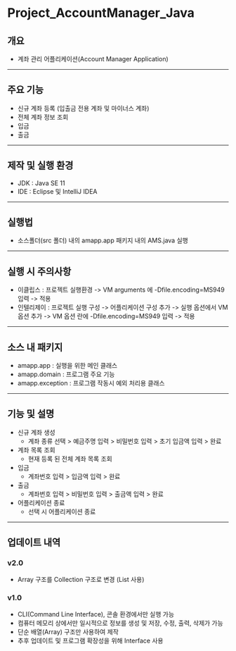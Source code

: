 # Project_AccountManager_Java

## 개요
* 계좌 관리 어플리케이션(Account Manager Application)

---
## 주요 기능
* 신규 계좌 등록 (입출금 전용 계좌 및 마이너스 계좌)
* 전체 계좌 정보 조회
* 입금
* 출금

---
## 제작 및 실행 환경
* JDK : Java SE 11
* IDE : Eclipse 및 IntelliJ IDEA

---
## 실행법
* 소스폴더(src 폴더) 내의 amapp.app 패키지 내의 AMS.java 실행

---
## 실행 시 주의사항
* 이클립스 : 프로젝트 실행환경 -> VM arguments 에 -Dfile.encoding=MS949 입력 -> 적용
* 인텔리제이 : 프로젝트 실행 구성 -> 어플리케이션 구성 추가 -> 실행 옵션에서 VM 옵션 추가 -> VM 옵션 란에 -Dfile.encoding=MS949 입력 -> 적용

---
## 소스 내 패키지
* amapp.app : 실행을 위한 메인 클래스
* amapp.domain : 프로그램 주요 기능
* amapp.exception : 프로그램 작동시 예외 처리용 클래스

---
## 기능 및 설명
* 신규 계좌 생성
  * 계좌 종류 선택 > 예금주명 입력 > 비밀번호 입력 > 초기 입금액 입력 > 완료
* 계좌 목록 조회
  * 현재 등록 된 전체 계좌 목록 조회
* 입금
  * 계좌번호 입력 > 입금액 입력 > 완료
* 출금
  * 계좌번호 입력 > 비밀번호 입력 > 출금액 입력 > 완료
* 어플리케이션 종료
  * 선택 시 어플리케이션 종료

---
## 업데이트 내역

### v2.0
* Array 구조를 Collection 구조로 변경 (List 사용)

### v1.0
* CLI(Command Line Interface), 콘솔 환경에서만 실행 가능
* 컴퓨터 메모리 상에서만 일시적으로 정보를 생성 및 저장, 수정, 출력, 삭제가 가능
* 단순 배열(Array) 구조만 사용하여 제작
* 추후 업데이트 및 프로그램 확장성을 위해 Interface 사용
